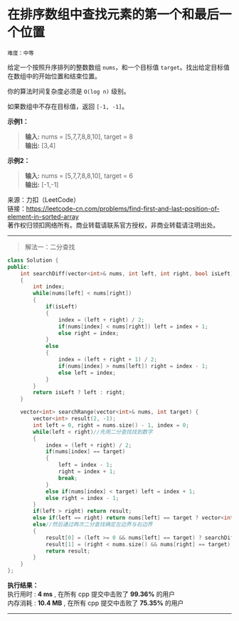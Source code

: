 # 在排序数组中查找元素的第一个和最后一个位置 #  
`难度：中等` 
 
给定一个按照升序排列的整数数组 `nums`，和一个目标值 `target`。找出给定目标值在数组中的开始位置和结束位置。

你的算法时间复杂度必须是 `O(log n)` 级别。

如果数组中不存在目标值，返回 `[-1, -1]`。

**示例1：**  
>**输入:** nums = [5,7,7,8,8,10], target = 8  
>**输出:** [3,4]  

**示例2：**  
>**输入:** nums = [5,7,7,8,8,10], target = 6  
>**输出:** [-1,-1]  

来源：力扣（LeetCode）  
链接：https://leetcode-cn.com/problems/find-first-and-last-position-of-element-in-sorted-array  
著作权归领扣网络所有。商业转载请联系官方授权，非商业转载请注明出处。  

---  
>解法一：二分查找  

```C++
class Solution {
public:
    int searchDiff(vector<int>& nums, int left, int right, bool isLeft)
    {
        int index;
        while(nums[left] < nums[right])
        {
            if(isLeft)
            {
                index = (left + right) / 2;
                if(nums[index] < nums[right]) left = index + 1;
                else right = index;
            }
            else
            {
                index = (left + right + 1) / 2;
                if(nums[index] > nums[left]) right = index - 1;
                else left = index;
            }
        }
        return isLeft ? left : right;
    }

    vector<int> searchRange(vector<int>& nums, int target) {
        vector<int> result(2, -1);
        int left = 0, right = nums.size() - 1, index = 0;
        while(left < right)//先用二分查找找到数字
        {
            index = (left + right) / 2;
            if(nums[index] == target)
            {
                left = index - 1;
                right = index + 1;
                break;
            }
            else if(nums[index] < target) left = index + 1;
            else right = index - 1;
        }
        if(left > right) return result;
        else if(left == right) return nums[left] == target ? vector<int>(2, left) : result;
        else//然后通过两次二分查找确定左边界与右边界
        {
            result[0] = (left >= 0 && nums[left] == target) ? searchDiff(nums, 0, left, true) : left + 1;
            result[1] = (right < nums.size() && nums[right] == target) ? searchDiff(nums, right, nums.size() - 1, false) : right - 1;
            return result;
        }
    }
};
```  

**执行结果：**  
执行用时 : **4 ms** , 在所有 cpp 提交中击败了 **99.36%** 的用户  
内存消耗 : **10.4 MB** , 在所有 cpp 提交中击败了 **75.35%** 的用户  

---  